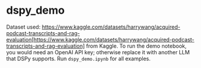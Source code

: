# dspy_demo
Dataset used: https://www.kaggle.com/datasets/harrywang/acquired-podcast-transcripts-and-rag-evaluation[https://www.kaggle.com/datasets/harrywang/acquired-podcast-transcripts-and-rag-evaluation] from Kaggle.
To run the demo notebook, you would need an OpenAI API key; otherwise replace it with another LLM that DSPy supports.
Run `dspy_demo.ipynb` for all examples.
